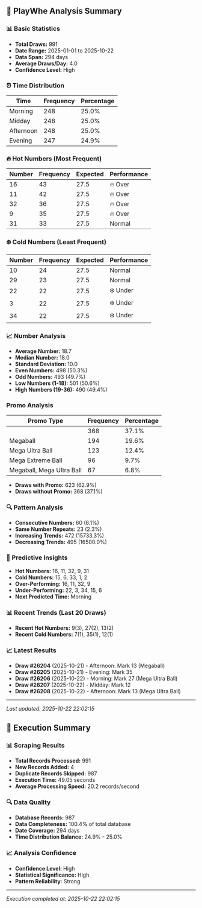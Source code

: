 
## 🎯 PlayWhe Analysis Summary

### 📊 Basic Statistics
- **Total Draws:** 991
- **Date Range:** 2025-01-01 to 2025-10-22
- **Data Span:** 294 days
- **Average Draws/Day:** 4.0
- **Confidence Level:** High

### ⏰ Time Distribution
| Time | Frequency | Percentage |
|------|-----------|------------|
| Morning | 248 | 25.0% |
| Midday | 248 | 25.0% |
| Afternoon | 248 | 25.0% |
| Evening | 247 | 24.9% |

### 🔥 Hot Numbers (Most Frequent)
| Number | Frequency | Expected | Performance |
|--------|-----------|----------|-------------|
| 16 | 43 | 27.5 | 🔥 Over |
| 11 | 42 | 27.5 | 🔥 Over |
| 32 | 36 | 27.5 | 🔥 Over |
| 9 | 35 | 27.5 | 🔥 Over |
| 31 | 33 | 27.5 | Normal |

### ❄️ Cold Numbers (Least Frequent)
| Number | Frequency | Expected | Performance |
|--------|-----------|----------|-------------|
| 10 | 24 | 27.5 | Normal |
| 29 | 23 | 27.5 | Normal |
| 22 | 22 | 27.5 | ❄️ Under |
| 3 | 22 | 27.5 | ❄️ Under |
| 34 | 22 | 27.5 | ❄️ Under |

### 📈 Number Analysis
- **Average Number:** 18.7
- **Median Number:** 18.0
- **Standard Deviation:** 10.0
- **Even Numbers:** 498 (50.3%)
- **Odd Numbers:** 493 (49.7%)
- **Low Numbers (1-18):** 501 (50.6%)
- **High Numbers (19-36):** 490 (49.4%)

###  Promo Analysis
| Promo Type | Frequency | Percentage |
|------------|-----------|------------|
|  | 368 | 37.1% |
| Megaball | 194 | 19.6% |
| Mega Ultra Ball | 123 | 12.4% |
| Mega Extreme Ball | 96 | 9.7% |
| Megaball, Mega Ultra Ball | 67 | 6.8% |
- **Draws with Promo:** 623 (62.9%)
- **Draws without Promo:** 368 (37.1%)

### 🔍 Pattern Analysis
- **Consecutive Numbers:** 60 (6.1%)
- **Same Number Repeats:** 23 (2.3%)
- **Increasing Trends:** 472 (15733.3%)
- **Decreasing Trends:** 495 (16500.0%)

### 🔮 Predictive Insights
- **Hot Numbers:** 16, 11, 32, 9, 31
- **Cold Numbers:** 15, 6, 33, 1, 2
- **Over-Performing:** 16, 11, 32, 9
- **Under-Performing:** 22, 3, 34, 15, 6
- **Next Predicted Time:** Morning

### 📊 Recent Trends (Last 20 Draws)
- **Recent Hot Numbers:** 9(3), 27(2), 13(2)
- **Recent Cold Numbers:** 7(1), 35(1), 12(1)

### 📈 Latest Results
- **Draw #26204** (2025-10-21) - Afternoon: Mark 13 (Megaball)
- **Draw #26205** (2025-10-21) - Evening: Mark 35 
- **Draw #26206** (2025-10-22) - Morning: Mark 27 (Mega Ultra Ball)
- **Draw #26207** (2025-10-22) - Midday: Mark 12 
- **Draw #26208** (2025-10-22) - Afternoon: Mark 13 (Mega Ultra Ball)

---
*Last updated: 2025-10-22 22:02:15*

## 🚀 Execution Summary

### 📊 Scraping Results
- **Total Records Processed:** 991
- **New Records Added:** 4
- **Duplicate Records Skipped:** 987
- **Execution Time:** 49.05 seconds
- **Average Processing Speed:** 20.2 records/second

### 🔍 Data Quality
- **Database Records:** 987
- **Data Completeness:** 100.4% of total database
- **Date Coverage:** 294 days
- **Time Distribution Balance:** 24.9% - 25.0%

### 📈 Analysis Confidence
- **Confidence Level:** High
- **Statistical Significance:** High
- **Pattern Reliability:** Strong

---
*Execution completed at: 2025-10-22 22:02:15*
